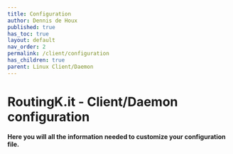 ```yaml
---
title: Configuration
author: Dennis de Houx
published: true
has_toc: true
layout: default
nav_order: 2
permalink: /client/configuration
has_children: true
parent: Linux Client/Daemon
---
```


# RoutingK.it - Client/Daemon configuration

**Here you will all the information needed to customize your configuration file.**
